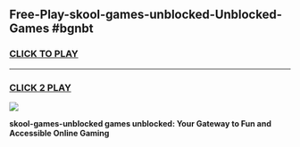 
## Free-Play-skool-games-unblocked-Unblocked-Games #bgnbt
<h3>
<a href="https://news.freeplayer.one?title=skool-games-unblocked&ref=8M">CLICK TO PLAY</a></h3>
<hr>

<h3>
<a href="https://news.freeplayer.one?title=skool-games-unblocked&ref=8M">CLICK 2 PLAY</a>
  
</h3>

<a href="https://news.freeplayer.one?title=skool-games-unblocked&ref=8M"><img src="https://clearcache.store/games.png"></a>


**skool-games-unblocked games unblocked: Your Gateway to Fun and Accessible Online Gaming**
